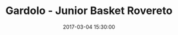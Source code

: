 ---
title: Gardolo - Junior Basket Rovereto
date: 2017-03-04 15:30:00
squadra-a: Bc Gardolo
punteggio-a: 47
squadra-b: Junior Basket Rovereto
punteggio-b: 78
partite/squadra: under-14-16-17
luogo: Centro Sportivo Trento Nord
categoria: under 14
---
